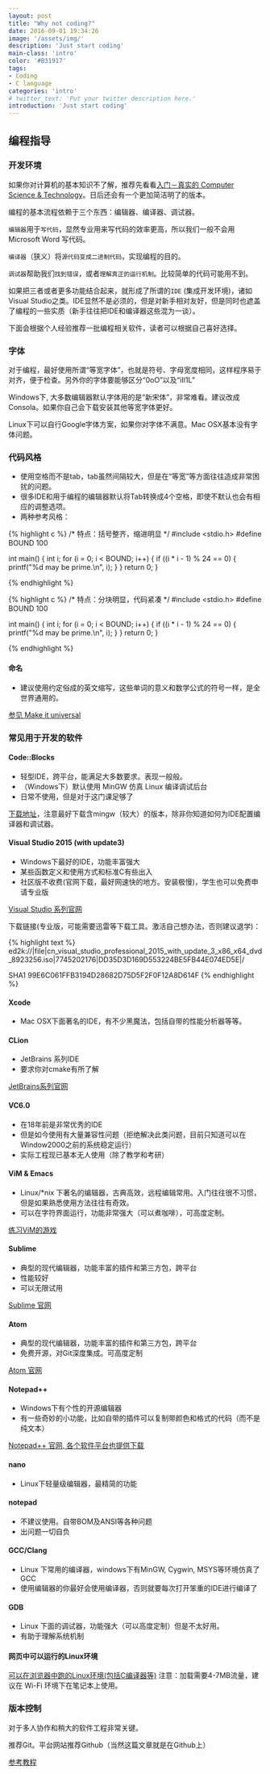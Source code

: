 ```yaml
---
layout: post
title: "Why not coding?"
date: 2016-09-01 19:34:26
image: '/assets/img/'
description: 'Just start coding'
main-class: 'intro'
color: '#B31917'
tags:
- Coding
- C language
categories: 'intro'
# twitter_text: 'Put your twitter description here.'
introduction: 'Just start coding'
---
```


## 编程指导

### 开发环境

如果你对计算机的基本知识不了解，推荐先看看[入门－真实的 Computer Science & Technology](http://suquark.github.io/lecture/2016/07/25/intro2realcs.html)。日后还会有一个更加简洁明了的版本。

编程的基本流程依赖于三个东西：编辑器、编译器、调试器。

`编辑器`用于`写代码`，显然专业用来写代码的效率更高，所以我们一般不会用 Microsoft Word 写代码。

`编译器`（狭义）将`源代码变成二进制代码`，实现编程的目的。

`调试器`帮助我们`找到错误`，或者`理解真正的运行机制`。比较简单的代码可能用不到。

如果把三者或者更多功能结合起来，就形成了所谓的`IDE` (集成开发环境)，诸如Visual Studio之类。IDE显然不是必须的，但是对新手相对友好，但是同时也遮盖了编程的一些实质（新手往往把IDE和编译器这些混为一谈）。

下面会根据个人经验推荐一批编程相关软件，读者可以根据自己喜好选择。

### 字体

对于编程，最好使用所谓“等宽字体”，也就是符号、字母宽度相同，这样程序易于对齐，便于检查。另外你的字体要能够区分“0oO”以及“iIl1L”

Windows下, 大多数编辑器默认字体用的是“新宋体”，非常难看。建议改成Consola。如果你自己会下载安装其他等宽字体更好。

Linux下可以自行Google字体方案，如果你对字体不满意。Mac OSX基本没有字体问题。

### 代码风格

* 使用空格而不是tab，tab虽然间隔较大，但是在“等宽”等方面往往造成非常困扰的问题。
* 很多IDE和用于编程的编辑器默认将Tab转换成4个空格，即使不默认也会有相应的调整选项。
* 两种参考风格：

{% highlight c %}
/* 特点：括号整齐，缩进明显 */
#include <stdio.h>
#define BOUND 100 

int main()
{
    int i;
    for (i = 0; i < BOUND; i++)
    {
        if ((i * i - 1) % 24 == 0)
        {
            printf("%d may be prime.\n", i);
        }
    }
    return 0;
}

{% endhighlight %}

{% highlight c %}
/* 特点：分块明显，代码紧凑 */
#include <stdio.h>
#define BOUND 100 

int main() {
    int i;
    for (i = 0; i < BOUND; i++) {
        if ((i * i - 1) % 24 == 0) {
            printf("%d may be prime.\n", i);
        }
    }
    return 0;
}

{% endhighlight %}

#### 命名

- 建议使用约定俗成的英文缩写，这些单词的意义和数学公式的符号一样，是全世界通用的。

[参见 Make it universal](/naming)

### 常见用于开发的软件

#### Code::Blocks

- 轻型IDE，跨平台，能满足大多数要求。表现一般般。
- （Windows下）默认使用 MinGW 仿真 Linux 编译调试后台
- 日常不使用，但是对于这门课足够了

[下载地址](http://www.codeblocks.org/downloads/26)，注意最好下载含mingw（较大）的版本，除非你知道如何为IDE配置编译器和调试器。

#### Visual Studio 2015 (with update3)

- Windows下最好的IDE，功能丰富强大
- 某些函数定义和使用方式和标准C有些出入
- 社区版不收费(官网下载，最好网速快的地方。安装极慢)，学生也可以免费申请专业版

[Visual Studio 系列官网](https://www.visualstudio.com)

下载链接(专业版，可能需要迅雷等下载工具。激活自己想办法，否则建议退学)：

{% highlight text %}
ed2k://|file|cn_visual_studio_professional_2015_with_update_3_x86_x64_dvd_8923256.iso|7745202176|DD35D3D169D553224BE5FB44E074ED5E|/

SHA1 99E6C061FFB3194D28682D75D5F2F0F12A8D614F
{% endhighlight %}

#### Xcode

- Mac OSX下面著名的IDE，有不少黑魔法，包括自带的性能分析器等等。

#### CLion

- JetBrains 系列IDE
- 要求你对cmake有所了解

[JetBrains系列官网](https://www.jetbrains.com)

#### VC6.0

- 在18年前是非常优秀的IDE
- 但是如今使用有大量兼容性问题（拒绝解决此类问题，目前只知道可以在Window2000之前的系统稳定运行）
- 实际工程现已基本无人使用（除了教学和考研）

#### ViM & Emacs

- Linux/*nix 下著名的编辑器，古典高效，远程编辑常用。入门往往很不习惯，但是如果熟悉使用方法往往有奇效。
- 可以在字符界面运行，功能非常强大（可以煮咖啡），可高度定制。

[练习ViM的游戏](http://vim-adventures.com)

#### Sublime

- 典型的现代编辑器，功能丰富的插件和第三方包，跨平台
- 性能较好
- 可以无限试用

[Sublime 官网](https://www.sublimetext.com)

#### Atom

- 典型的现代编辑器，功能丰富的插件和第三方包，跨平台
- 免费开源，对Git深度集成。可高度定制

[Atom 官网](https://atom.io)

#### Notepad++

- Windows下有个性的开源编辑器
- 有一些奇妙的小功能，比如自带的插件可以复制带颜色和格式的代码（而不是纯文本）

[Notepad++ 官网, 各个软件平台也提供下载](https://notepad-plus-plus.org)

#### nano

- Linux下轻量级编辑器，最精简的功能

#### notepad

- 不建议使用。自带BOM及ANSI等各种问题
- 出问题一切自负

#### GCC/Clang

* Linux 下常用的编译器，windows下有MinGW, Cygwin, MSYS等环境仿真了GCC
* 使用编辑器的你最好会使用编译器，否则就要每次打开笨重的IDE进行编译了

#### GDB

- Linux 下面的调试器，功能强大（可以高度定制）但是不太好用。
- 有助于理解系统机制

#### 网页中可以运行的Linux环境

[可以在浏览器中跑的Linux环境(包括C编译器等)](/vm) 注意：加载需要4-7MB流量，建议在 Wi-Fi 环境下在笔记本上使用。

### 版本控制

对于多人协作和稍大的软件工程非常关键。

推荐Git。平台网站推荐Github（当然这篇文章就是在Github上）

[参考教程](http://www.liaoxuefeng.com/wiki/0013739516305929606dd18361248578c67b8067c8c017b000)

